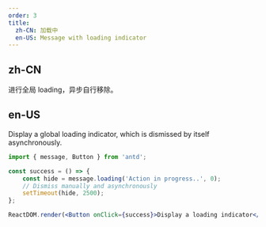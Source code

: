 ```yaml
---
order: 3
title:
  zh-CN: 加载中
  en-US: Message with loading indicator
---
```


## zh-CN

进行全局 loading，异步自行移除。

## en-US

Display a global loading indicator, which is dismissed by itself asynchronously.

```jsx
import { message, Button } from 'antd';

const success = () => {
	const hide = message.loading('Action in progress..', 0);
	// Dismiss manually and asynchronously
	setTimeout(hide, 2500);
};

ReactDOM.render(<Button onClick={success}>Display a loading indicator</Button>, mountNode);
```
